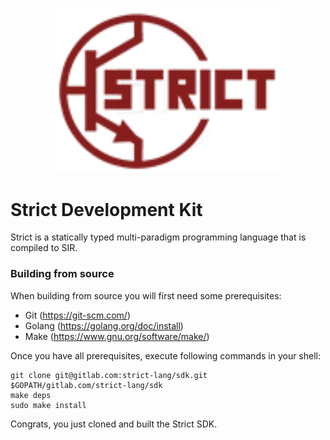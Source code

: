 <p align="center"><img src="docs/assets/strict_logo.png" width="360"></p>

# Strict Development Kit

Strict is a statically typed multi-paradigm programming language that is
compiled to SIR.

### Building from source

When building from source you will first need some prerequisites:
 
  - Git (https://git-scm.com/) 
  - Golang (https://golang.org/doc/install)
  - Make (https://www.gnu.org/software/make/)

Once you have all prerequisites, execute following commands in your shell:
```
git clone git@gitlab.com:strict-lang/sdk.git $GOPATH/gitlab.com/strict-lang/sdk
make deps
sudo make install
```

Congrats, you just cloned and built the Strict SDK.
